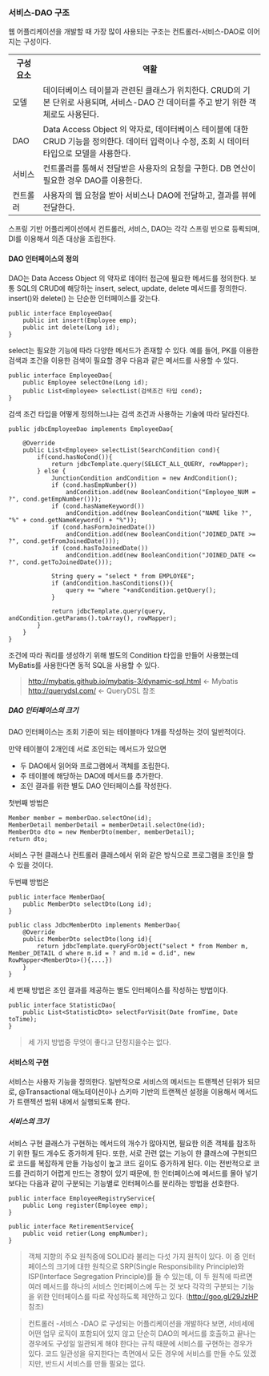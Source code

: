 ### 서비스-DAO 구조

웹 어플리케이션을 개발할 때 가장 많이 사용되는 구조는 컨트롤러-서비스-DAO로 이어지는 구성이다.

<table>
<tr><th>구성 요소</th><th>역활</th></tr>
<tr>
<td>모델</td>
<td>데이터베이스 테이블과 관련된 클래스가 위치한다. CRUD의 기본 단위로 사용되며, 서비스-DAO 간 데이터를 주고 받기 위한 객체로도 사용된다.</td>
</tr>
<tr>
<td>DAO</td>
<td>Data Access Object 의 약자로, 데이터베이스 테이블에 대한 CRUD 기능을 정의한다. 데이터 입력이나 수정, 조회 시 데이터 타입으로 모델을 사용한다.</td>
</tr>
<tr>
<td>서비스</td>
<td>컨트롤러를 통해서 전달받은 사용자의 요청을 구한다. DB 연산이 필요한 경우 DAO를 이용한다.</td>
</tr>
<tr>
<td>컨트롤러</td>
<td>사용자의 웹 요청을 받아 서비스나 DAO에 전달하고, 결과를 뷰에 전달한다.</td>
</tr>
</table>

스프링 기반 어플리케이션에서 컨트롤러, 서비스, DAO는 각각 스프링 빈으로 등뢱되며, DI를 이용해서 의존 대상을 조립한다.

#### DAO 인터페이스의 정의

DAO는 Data Access Object 의 약자로 데이터 접근에 필요한 메서드를 정의한다. 보통 SQL의 CRUD에 해당하는 insert, select, update, delete 메서드를 정의한다. insert()와 delete() 는 단순한 인터페이스를 갖는다.

~~~~
public interface EmployeeDao{
	public int insert(Employee emp);
	public int delete(Long id);    
}
~~~~

select는 필요한 기능에 따라 다양한 메서드가 존재할 수 있다. 예를 들어, PK를 이용한 검색과 조건을 이용한 검색이 필요할 경우 다음과 같은 메서드를 사용할 수 있다.

~~~~
public interface EmployeeDao{
	public Employee selectOne(Long id);
	public List<Employee> selectList(검색조건 타입 cond);
}
~~~~

검색 조건 타입을 어떻게 정의하느냐는 검색 조건과 사용하는 기술에 따라 달라진다.

~~~~
public jdbcEmployeeDao implements EmployeeDao{

	@Override
	public List<Employee> selectList(SearchCondition cond){
		if(cond.hasNoCond()){
			return jdbcTemplate.query(SELECT_ALL_QUERY, rowMapper);
		} else {
			JunctionCondition andCondition = new AndCondition();
			if (cond.hasEmpNumber())
				andCondition.add(new BooleanCondition("Employee_NUM = ?", cond.getEmpNumber()));
			if (cond.hasNameKeyword())
				andCondition.add(new BooleanCondition("NAME like ?", "%" + cond.getNameKeyword() + "%"));
			if (cond.hasFormJoinedDate())
				andCondition.add(new BooleanCondition("JOINED_DATE >= ?", cond.getFromJoinedDate()));
			if (cond.hasToJoinedDate())
				andCondition.add(new BooleanCondition("JOINED_DATE <= ?", cond.getToJoinedDate()));

			String query = "select * from EMPLOYEE";
			if (andCondition.hasConditions()){
				query += "where "+andCondition.getQuery();
			}

			return jdbcTemplate.query(query, andCondition.getParams().toArray(), rowMapper);
		}
	}
}
~~~~


조건에 따라 쿼리를 생성하기 위해 별도의 Condition 타입을 만들어 사용했는데 MyBatis를 사용한다면 동적 SQL을 사용할 수 있다.


> http://mybatis.github.io/mybatis-3/dynamic-sql.html <- Mybatis    http://querydsl.com/ <- QueryDSL 참조



##### DAO 인터페이스의 크기

DAO 인터페이스는 조회 기준이 되는 테이블마다 1개를 작성하는 것이 일반적이다.

만약 테이블이 2개인데 서로 조인되는 메서드가 있으면

* 두 DAO에서 읽어와 프로그램에서 객체를 조립한다.
* 주 테이블에 해당하는 DAO에 메서드를 추가한다.
* 조인 결과를 위한 별도 DAO 인터페이스를 작성한다.


첫번째 방법은

~~~~
Member member = memberDao.selectOne(id);
MemberDetail memberDetail = memberDetail.selectOne(id);
MemberDto dto = new MemberDto(member, memberDetail);
return dto;
~~~~


서비스 구현 클래스나 컨트롤러 클래스에서 위와 같은 방식으로 프로그램을 조인을 할 수 있을 것이다.

두번쨰 방법은
~~~~
public interface MemberDao{
	public MemberDto selectDto(Long id);
}

public class JdbcMemberDto implements MemberDao{
	@Override
	public MemberDto selectDto(long id){
		return jdbcTemplate.queryForObject("select * from Member m, Member_DETAIL d where m.id = ? and m.id = d.id", new RowMapper<MemberDto>(){....})
	}
}
~~~~

세 번째 방법은 조인 결과를 제공하는 별도 인터페이스를 작성하는 방법이다.

~~~~
public interface StatisticDao{
	public List<StatisticDto> selectForVisit(Date fromTime, Date toTime);
}
~~~~

> 세 가지 방법중 무엇이 좋다고 단정지을수는 없다.



#### 서비스의 구현

서비스는 사용자 기능을 정의한다. 일반적으로 서비스의 메서드는 트랜젝션 단위가 되므로, @Transactional 애노테이션이나 스키마 기반의 트랜젝션 설정을 이용해서 메서드가 트랜젝션 범위 내에서 실행되도록 한다.


##### 서비스의 크기

서비스 구현 클래스가 구현하는 메서드의 개수가 많아지면, 필요한 의존 객체를 참조하기 위한 필드 개수도 증가하게 된다. 또한, 서로 관련 없는 기능이 한 클래스에 구현되므로 코드를 복잡하게 만들 가능성이 높고 코드 길이도 증가하게 된다. 이는 전반적으로 코드를 관리하기 어렵게 만드는 경향이 있기 때문에, 한 인터페이스에 메서드를 몰아 넣기 보다는 다음과 같이 구분되는 기능별로 인터페이스를 분리하는 방법을 선호한다.

~~~~
public interface EmployeeRegistryService{
	public Long register(Employee emp);
}

public interface RetirementService{
	public void retier(Long empNumber);
}
~~~~


> 객체 지향의 주요 원칙중에 SOLID라 불리는 다섯 가지 원칙이 있다. 이 중 인터페이스의 크기에 대한 원칙으로 SRP(Single Responsibility Principle)와 ISP(Interface Segregation Principle)를 들 수 있는데, 이 두 원칙에 따르면 여러 메서드를 하나의 서비스 인터페이스에 두는 것 보다 각각의 구분되는 기능을 위한 인터페이스를 따로 작성하도록 제안하고 있다. (http://goo.gl/29JzHP  참조)



> 컨트롤러 -서비스 -DAO 로 구성되는 어플리케이션을 개발하다 보면, 서비세에 어떤 업무 로직이 포함되어 있지 않고 단순히 DAO의 메서드를 호출하고 끝나는 경우에도 구성일 일관되게 해야 한다는 규칙 때문에 서비스를 구현하는 경우가 있다. 코드 일관성을 유지한다는 측면에서 모든 경우에 서비스를 만들 수도 있겠지만, 반드시 서비스를 만들 필요는 없다.
